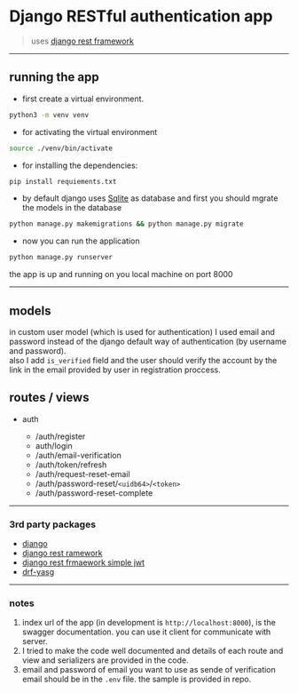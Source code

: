 # Django RESTful authentication app

> uses [django rest framework]("https://www.django-rest-framework.org/")

***

## running the app

- first create a virtual environment.

```bash
python3 -m venv venv
```

- for activating the virtual environment

```bash
source ./venv/bin/activate
```

- for installing the dependencies:

```bash
pip install requiements.txt
```

- by default django uses [Sqlite]("https://www.sqlite.org/index.html") as database and first you should mgrate the models in the database

```bash
python manage.py makemigrations && python manage.py migrate
```

- now you can run the application

```bash
python manage.py runserver
```

the app is up and running on you local machine on port 8000  

***

## models

in custom user model (which is used for authentication) I used email and password instead of the django default way of authentication (by username and password). \
also I add ```is_verified``` field and the user should verify the account by the link in the email provided by user in registration proccess.  

## routes / views

- auth

  - /auth/register
  - auth/login
  - /auth/email-verification
  - /auth/token/refresh
  - /auth/request-reset-email
  - /auth/password-reset/```<uidb64>```/```<token>```
  - /auth/password-reset-complete

***

### 3rd party packages

- [django]("https://www.djangoproject.com/")
- [django rest ramework]("https://www.django-rest-framework.org/")
- [django rest frmaework simple jwt]("https://django-rest-framework-simplejwt.readthedocs.io/en/latest/")
- [drf-yasg]("https://drf-yasg.readthedocs.io/en/stable/")

***

### notes

1. index url of the app (in development is ```http://localhost:8000```), is the swagger documentation. you can use it client for communicate with server.  
2. I tried to make the code well documented and details of each route and view and serializers are provided in the code.
3. email and password of email you want to use as sende of verification email should be in the ```.env``` file. the sample is provided in repo.
